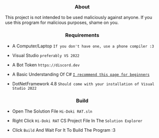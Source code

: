 <h3 align=center>About</h3>

This project is not intended to be used maliciously against anyone.
If you use this program for malicious purposes, shame on you.

<h3 align=center>Requirements</h3>

+ A Computer/Laptop `If you don't have one, use a phone compiler :3`

+ Visual Studio `preferably VS 2022`

+ A Bot Token `https://discord.dev`

+ A Basic Understanding Of C# [`I recommend this page for beginners`](https://docs.microsoft.com/en-us/dotnet/csharp/tour-of-csharp/tutorials)

+ DotNetFramework 4.8 `Should come with your installation of Visual Studio 2022`

<h3 align=center>Build</h3>

+ Open The Solution File `Hi-Doki RAT.sln`

+ Right Click `Hi-Doki RAT` CS Project File In The `Solution Explorer`

+ Click `Build` And Wait For It To Build The Program :3
